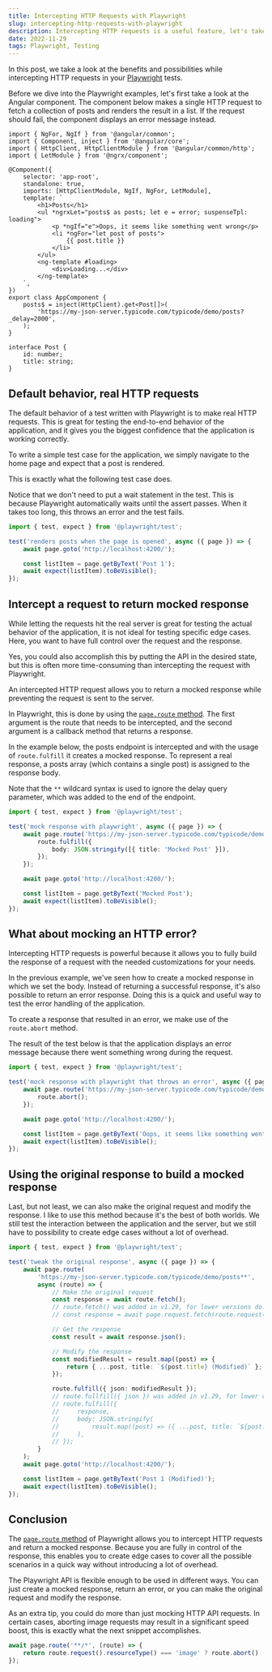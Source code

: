 ```yaml
---
title: Intercepting HTTP Requests with Playwright
slug: intercepting-http-requests-with-playwright
description: Intercepting HTTP requests is a useful feature, let's take a look at how you can intercept an HTTP request with Playwright and discuss some of the possibilities.
date: 2022-11-29
tags: Playwright, Testing
---
```


In this post, we take a look at the benefits and possibilities while intercepting HTTP requests in your [Playwright](https://playwright.dev/) tests.

Before we dive into the Playwright examples, let's first take a look at the Angular component.
The component below makes a single HTTP request to fetch a collection of posts and renders the result in a list.
If the request should fail, the component displays an error message instead.

```ts{11-20, 24-26}:app.component.ts
import { NgFor, NgIf } from '@angular/common';
import { Component, inject } from '@angular/core';
import { HttpClient, HttpClientModule } from '@angular/common/http';
import { LetModule } from '@ngrx/component';

@Component({
    selector: 'app-root',
    standalone: true,
    imports: [HttpClientModule, NgIf, NgFor, LetModule],
    template: `
        <h1>Posts</h1>
        <ul *ngrxLet="posts$ as posts; let e = error; suspenseTpl: loading">
            <p *ngIf="e">Oops, it seems like something went wrong</p>
            <li *ngFor="let post of posts">
                {{ post.title }}
            </li>
        </ul>
        <ng-template #loading>
            <div>Loading...</div>
        </ng-template>
    `,
})
export class AppComponent {
    posts$ = inject(HttpClient).get<Post[]>(
        'https://my-json-server.typicode.com/typicode/demo/posts?_delay=2000',
    );
}

interface Post {
    id: number;
    title: string;
}
```

## Default behavior, real HTTP requests

The default behavior of a test written with Playwright is to make real HTTP requests.
This is great for testing the end-to-end behavior of the application, and it gives you the biggest confidence that the application is working correctly.

To write a simple test case for the application, we simply navigate to the home page and expect that a post is rendered.

This is exactly what the following test case does.

Notice that we don't need to put a wait statement in the test. This is because Playwright automatically waits until the assert passes.
When it takes too long, this throws an error and the test fails.

```ts:app.component.spec.ts
import { test, expect } from '@playwright/test';

test('renders posts when the page is opened', async ({ page }) => {
    await page.goto('http://localhost:4200/');

    const listItem = page.getByText('Post 1');
    await expect(listItem).toBeVisible();
});
```

## Intercept a request to return mocked response

While letting the requests hit the real server is great for testing the actual behavior of the application, it is not ideal for testing specific edge cases.
Here, you want to have full control over the request and the response.

Yes, you could also accomplish this by putting the API in the desired state, but this is often more time-consuming than intercepting the request with Playwright.

An intercepted HTTP request allows you to return a mocked response while preventing the request is sent to the server.

In Playwright, this is done by using the [`page.route` method](https://playwright.dev/docs/api/class-page#page-route). The first argument is the route that needs to be intercepted, and the second argument is a callback method that returns a response.

In the example below, the posts endpoint is intercepted and with the usage of `route.fulfill` it creates a mocked response.
To represent a real response, a posts array (which contains a single post) is assigned to the response body.

Note that the `**` wildcard syntax is used to ignore the delay query parameter, which was added to the end of the endpoint.

```ts{4-8}:app.component.spec.ts
import { test, expect } from '@playwright/test';

test('mock response with playwright', async ({ page }) => {
    await page.route('https://my-json-server.typicode.com/typicode/demo/posts**', (route) => {
        route.fulfill({
            body: JSON.stringify([{ title: 'Mocked Post' }]),
        });
    });

    await page.goto('http://localhost:4200/');

    const listItem = page.getByText('Mocked Post');
    await expect(listItem).toBeVisible();
});
```

## What about mocking an HTTP error?

Intercepting HTTP requests is powerful because it allows you to fully build the response of a request with the needed customizations for your needs.

In the previous example, we've seen how to create a mocked response in which we set the body.
Instead of returning a successful response, it's also possible to return an error response.
Doing this is a quick and useful way to test the error handling of the application.

To create a response that resulted in an error, we make use of the `route.abort` method.

The result of the test below is that the application displays an error message because there went something wrong during the request.

```ts{4-6}:app.component.spec.ts
import { test, expect } from '@playwright/test';

test('mock response with playwright that throws an error', async ({ page }) => {
    await page.route('https://my-json-server.typicode.com/typicode/demo/posts**', (route) => {
        route.abort();
    });

    await page.goto('http://localhost:4200/');

    const listItem = page.getByText('Oops, it seems like something went wrong');
    await expect(listItem).toBeVisible();
});
```

## Using the original response to build a mocked response

Last, but not least, we can also make the original request and modify the response. I like to use this method because it's the best of both worlds. We still test the interaction between the application and the server, but we still have to possibility to create edge cases without a lot of overhead.

```ts{4-29}:app.component.spec.ts
import { test, expect } from '@playwright/test';

test('tweak the original response', async ({ page }) => {
    await page.route(
        'https://my-json-server.typicode.com/typicode/demo/posts**',
        async (route) => {
            // Make the original request
            const response = await route.fetch();
            // route.fetch() was added in v1.29, for lower versions do:
            // const response = await page.request.fetch(route.request());

            // Get the response
            const result = await response.json();

            // Modify the response
            const modifiedResult = result.map((post) => {
                return { ...post, title: `${post.title} (Modified)` };
            });

            route.fulfill({ json: modifiedResult });
            // route.fullfill({ json }) was added in v1.29, for lower versions do:
            // route.fulfill({
            //     response,
            //     body: JSON.stringify(
            //         result.map((post) => ({ ...post, title: `${post.title} (Modified)` }))
            //     ),
            // });
        }
    );
    await page.goto('http://localhost:4200/');

    const listItem = page.getByText('Post 1 (Modified)');
    await expect(listItem).toBeVisible();
});
```

## Conclusion

The [`page.route` method](https://playwright.dev/docs/api/class-page#page-route) of Playwright allows you to intercept HTTP requests and return a mocked response.
Because you are fully in control of the response, this enables you to create edge cases to cover all the possible scenarios in a quick way without introducing a lot of overhead.

The Playwright API is flexible enough to be used in different ways.
You can just create a mocked response, return an error, or you can make the original request and modify the response.

As an extra tip, you could do more than just mocking HTTP API requests.
In certain cases, aborting image requests may result in a significant speed boost, this is exactly what the next snippet accomplishes.

```ts
await page.route('**/*', (route) => {
	return route.request().resourceType() === 'image' ? route.abort() : route.continue();
});
```
